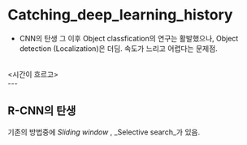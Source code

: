 # Catching_deep_learning_history
* CNN의 탄생
그 이후 Object classfication의 연구는 활발했으나, Object detection (Localization)은 더딤. 속도가 느리고 어렵다는 문제점.  
<br/>
<시간이 흐르고>
<br/>
---  

## R-CNN의 탄생
기존의 방법중에 _Sliding window_ , _Selective search_가 있음.
